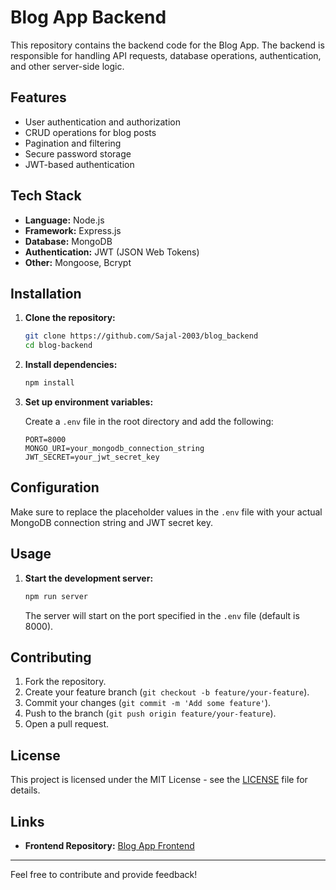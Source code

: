 # Blog App Backend

This repository contains the backend code for the Blog App. The backend is responsible for handling API requests, database operations, authentication, and other server-side logic.


## Features

- User authentication and authorization
- CRUD operations for blog posts
- Pagination and filtering
- Secure password storage
- JWT-based authentication

## Tech Stack

- **Language:** Node.js
- **Framework:** Express.js
- **Database:** MongoDB
- **Authentication:** JWT (JSON Web Tokens)
- **Other:** Mongoose, Bcrypt

## Installation

1. **Clone the repository:**

    ```sh
    git clone https://github.com/Sajal-2003/blog_backend
    cd blog-backend
    ```

2. **Install dependencies:**

    ```sh
    npm install
    ```

3. **Set up environment variables:**

    Create a `.env` file in the root directory and add the following:

    ```env
    PORT=8000
    MONGO_URI=your_mongodb_connection_string
    JWT_SECRET=your_jwt_secret_key
    ```

## Configuration

Make sure to replace the placeholder values in the `.env` file with your actual MongoDB connection string and JWT secret key.

## Usage

1. **Start the development server:**

    ```sh
    npm run server
    ```

    The server will start on the port specified in the `.env` file (default is 8000).




## Contributing

1. Fork the repository.
2. Create your feature branch (`git checkout -b feature/your-feature`).
3. Commit your changes (`git commit -m 'Add some feature'`).
4. Push to the branch (`git push origin feature/your-feature`).
5. Open a pull request.

## License

This project is licensed under the MIT License - see the [LICENSE](LICENSE) file for details.

## Links

- **Frontend Repository:** [Blog App Frontend](https://github.com/Sajal-2003/blog-frontend)

---

Feel free to contribute and provide feedback!


